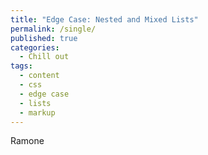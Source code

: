 ```yaml
---
title: "Edge Case: Nested and Mixed Lists"
permalink: /single/
published: true
categories:
  - Chill out
tags:
  - content
  - css
  - edge case
  - lists
  - markup
---
```


Ramone
